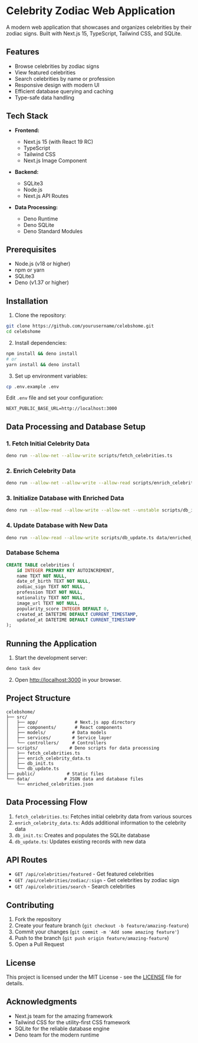 # Celebrity Zodiac Web Application

A modern web application that showcases and organizes celebrities by their zodiac signs. Built with Next.js 15, TypeScript, Tailwind CSS, and SQLite.

## Features

- Browse celebrities by zodiac signs
- View featured celebrities
- Search celebrities by name or profession
- Responsive design with modern UI
- Efficient database querying and caching
- Type-safe data handling

## Tech Stack

- **Frontend:**
  - Next.js 15 (with React 19 RC)
  - TypeScript
  - Tailwind CSS
  - Next.js Image Component

- **Backend:**
  - SQLite3
  - Node.js
  - Next.js API Routes

- **Data Processing:**
  - Deno Runtime
  - Deno SQLite
  - Deno Standard Modules

## Prerequisites

- Node.js (v18 or higher)
- npm or yarn
- SQLite3
- Deno (v1.37 or higher)

## Installation

1. Clone the repository:
```bash
git clone https://github.com/yourusername/celebshome.git
cd celebshome
```

2. Install dependencies:
```bash
npm install && deno install
# or
yarn install && deno install
```

3. Set up environment variables:
```bash
cp .env.example .env
```

Edit `.env` file and set your configuration:
```
NEXT_PUBLIC_BASE_URL=http://localhost:3000
```

## Data Processing and Database Setup

### 1. Fetch Initial Celebrity Data
```bash
deno run --allow-net --allow-write scripts/fetch_celebrities.ts
```

### 2. Enrich Celebrity Data
```bash
deno run --allow-net --allow-write --allow-read scripts/enrich_celebrity_data.ts
```

### 3. Initialize Database with Enriched Data
```bash
deno run --allow-read --allow-write --allow-net --unstable scripts/db_init.ts data/enriched_celebrities.json
```

### 4. Update Database with New Data
```bash
deno run --allow-read --allow-write scripts/db_update.ts data/enriched_celebrities.json
```

### Database Schema
```sql
CREATE TABLE celebrities (
    id INTEGER PRIMARY KEY AUTOINCREMENT,
    name TEXT NOT NULL,
    date_of_birth TEXT NOT NULL,
    zodiac_sign TEXT NOT NULL,
    profession TEXT NOT NULL,
    nationality TEXT NOT NULL,
    image_url TEXT NOT NULL,
    popularity_score INTEGER DEFAULT 0,
    created_at DATETIME DEFAULT CURRENT_TIMESTAMP,
    updated_at DATETIME DEFAULT CURRENT_TIMESTAMP
);
```

## Running the Application

1. Start the development server:
```bash
deno task dev
```

2. Open [http://localhost:3000](http://localhost:3000) in your browser.

## Project Structure

```
celebshome/
├── src/
│   ├── app/              # Next.js app directory
│   ├── components/       # React components
│   ├── models/          # Data models
│   ├── services/        # Service layer
│   └── controllers/     # Controllers
├── scripts/            # Deno scripts for data processing
│   ├── fetch_celebrities.ts
│   ├── enrich_celebrity_data.ts
│   ├── db_init.ts
│   └── db_update.ts
├── public/            # Static files
└── data/             # JSON data and database files
    └── enriched_celebrities.json
```

## Data Processing Flow

1. `fetch_celebrities.ts`: Fetches initial celebrity data from various sources
2. `enrich_celebrity_data.ts`: Adds additional information to the celebrity data
3. `db_init.ts`: Creates and populates the SQLite database
4. `db_update.ts`: Updates existing records with new data

## API Routes

- `GET /api/celebrities/featured` - Get featured celebrities
- `GET /api/celebrities/zodiac/:sign` - Get celebrities by zodiac sign
- `GET /api/celebrities/search` - Search celebrities

## Contributing

1. Fork the repository
2. Create your feature branch (`git checkout -b feature/amazing-feature`)
3. Commit your changes (`git commit -m 'Add some amazing feature'`)
4. Push to the branch (`git push origin feature/amazing-feature`)
5. Open a Pull Request

## License

This project is licensed under the MIT License - see the [LICENSE](LICENSE) file for details.

## Acknowledgments

- Next.js team for the amazing framework
- Tailwind CSS for the utility-first CSS framework
- SQLite for the reliable database engine
- Deno team for the modern runtime
